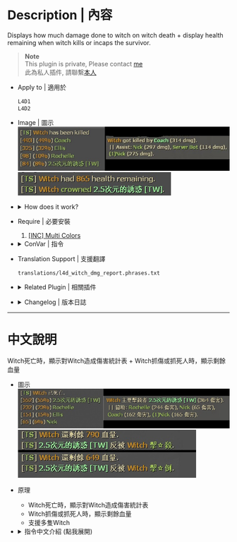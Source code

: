 # Description | 內容
Displays how much damage done to witch on witch death + display health remaining when witch kills or incaps the survivor.

> __Note__ <br/>
This plugin is private, Please contact [me](https://github.com/fbef0102/Game-Private_Plugin#私人插件列表-private-plugins-list)<br/>
此為私人插件, 請聯繫[本人](https://github.com/fbef0102/Game-Private_Plugin#私人插件列表-private-plugins-list)

* Apply to | 適用於
	```
	L4D1
	L4D2
	```

* Image | 圖示
<br/>![l4d_witch_dmg_report_1](image/l4d_witch_dmg_report_1.jpg)
<br/>![l4d_witch_dmg_report_2](image/l4d_witch_dmg_report_2.jpg)

* <details><summary>How does it work?</summary>

	* Display statistics on witch death.
	* Display health remaining when witch kills or incaps the survivor.
</details>

* Require | 必要安裝
	1. [[INC] Multi Colors](https://github.com/fbef0102/L4D1_2-Plugins/releases/tag/Multi-Colors)

* <details><summary>ConVar | 指令</summary>

	* cfg/sourcemod/l4d_witch_dmg_report.cfg
		```php
		// 0=Plugin off, 1=Plugin on.
		l4d_witch_dmg_report_enable "1"

		// If 1, display witch health remaining when witch incaps the survivor.
		l4d_witch_dmg_report_incap "1"

		// If 1, display witch health remaining when witch kills the survivor.
		l4d_witch_dmg_report_kill "1"

		// Witch damage report type, 0=Stats report, dmg+percentage, 1=Assist report, dmg only
		l4d_witch_dmg_report_display_type "0"

		// How many players displayed in each line of damage report
		l4d_witch_dmg_report_display_num "1"
		```
</details>

* Translation Support | 支援翻譯
	```
	translations/l4d_witch_dmg_report.phrases.txt
	```

* <details><summary>Related Plugin | 相關插件</summary>

	1. [l4d2_assist](https://github.com/fbef0102/L4D1_2-Plugins/tree/master/l4d2_assist): Show damage done to S.I. by survivors
		> 每個特感死亡時顯示對特感傷害統計表

	2. [l4d_tank_dmg_report](/L4D_插件/Tank_坦克/l4d_tank_dmg_report): Displays how much damage done to tank + rock/punch/hittable from tank statistics on tank death.
		> Tank死亡時，顯示對Tank造成傷害統計表 + 顯示受到的 拳頭/石頭/車子 統計
</details>

* <details><summary>Changelog | 版本日誌</summary>

	* v1.1 (2024-12-3)
		* Update cvars
		* Update translation

	* v1.0 (2024-11-26)
		* Initial Release
</details>

- - - -
# 中文說明
Witch死亡時，顯示對Witch造成傷害統計表 + Witch抓傷或抓死人時，顯示剩餘血量

* 圖示
<br/>![zho/l4d_witch_dmg_report_1](image/zho/l4d_witch_dmg_report_1.jpg)
<br/>![zho/l4d_witch_dmg_report_2](image/zho/l4d_witch_dmg_report_2.jpg)

* 原理
	* Witch死亡時，顯示對Witch造成傷害統計表
	* Witch抓傷或抓死人時，顯示剩餘血量
	* 支援多隻Witch

* <details><summary>指令中文介紹 (點我展開)</summary>

	* cfg/sourcemod/l4d_witch_dmg_report.cfg
		```php
		// 0=關閉插件, 1=啟動插件
		l4d_witch_dmg_report_enable "1"

		// 為1時，Witch抓傷人時，顯示剩餘血量
		l4d_witch_dmg_report_incap "1"

		// 為1時，Witch抓死人時，顯示剩餘血量
		l4d_witch_dmg_report_kill "1"

		// 顯示哪一種傷害統計表, 0=統計報告, 傷害+百分比, 1=協助擊殺報告, 只顯示傷害
		l4d_witch_dmg_report_display_type "0"

		// 報告表當中, 每一行顯示多少玩家? (用於多人房，倖存者數量太多顯示不完)
		l4d_witch_dmg_report_display_num "1"
		```
</details>